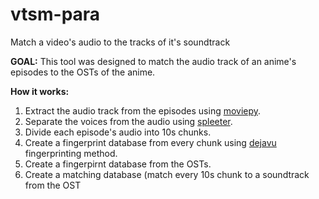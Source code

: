# vtsm-para
Match a video's audio to the tracks of it's soundtrack

**GOAL:** This tool was designed to match the audio track of an anime's episodes to the OSTs of the anime.

**How it works:** 
1. Extract the audio track from the episodes using [moviepy](https://github.com/Zulko/moviepy).
2. Separate the voices from the audio using [spleeter](https://github.com/deezer/spleeter).
3. Divide each episode's audio into 10s chunks.
4. Create a fingerprint database from every chunk using [dejavu](https://github.com/worldveil/dejavu) fingerprinting method.
5. Create a fingerpirnt database from the OSTs.
6. Create a matching database (match every 10s chunk to a soundtrack from the OST
